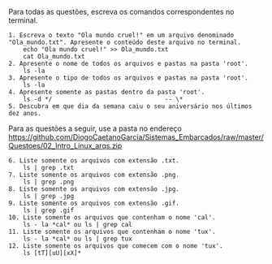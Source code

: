 Para todas as questões, escreva os comandos correspondentes no terminal.

    1. Escreva o texto "Ola mundo cruel!" em um arquivo denominado "Ola_mundo.txt". Apresente o conteúdo deste arquivo no terminal.
        echo "Ola mundo cruel!" >> Ola_mundo.txt
        cat Ola_mundo.txt
    2. Apresente o nome de todos os arquivos e pastas na pasta 'root'.
        ls -la
    3. Apresente o tipo de todos os arquivos e pastas na pasta 'root'.
        ls -la
    4. Apresente somente as pastas dentro da pasta 'root'.
        ls -d */                               -- \*
    5. Descubra em que dia da semana caiu o seu aniversário nos últimos dez anos.

Para as questões a seguir, use a pasta no endereço https://github.com/DiogoCaetanoGarcia/Sistemas_Embarcados/raw/master/Questoes/02_Intro_Linux_arqs.zip

    6. Liste somente os arquivos com extensão .txt.
        ls | grep .txt
    7. Liste somente os arquivos com extensão .png.
        ls | grep .png
    8. Liste somente os arquivos com extensão .jpg.
        ls | grep .jpg
    9. Liste somente os arquivos com extensão .gif.
        ls | grep .gif
    10. Liste somente os arquivos que contenham o nome 'cal'.
        ls - la *cal* ou ls | grep cal
    11. Liste somente os arquivos que contenham o nome 'tux'.
        ls - la *cal* ou ls | grep tux
    12. Liste somente os arquivos que comecem com o nome 'tux'.
        ls [tT][uU][xX]*
